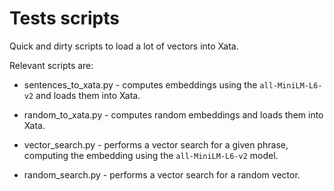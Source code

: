 # Tests scripts

Quick and dirty scripts to load a lot of vectors into Xata.

Relevant scripts are:

* sentences_to_xata.py - computes embeddings using the `all-MiniLM-L6-v2` and loads them into Xata.

* random_to_xata.py - computes random embeddings and loads them into Xata.

* vector_search.py - performs a vector search for a given phrase, computing the embedding using the `all-MiniLM-L6-v2` model.

* random_search.py - performs a vector search for a random vector.